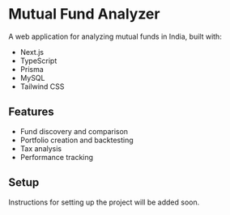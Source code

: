 # Mutual Fund Analyzer

A web application for analyzing mutual funds in India, built with:

- Next.js
- TypeScript
- Prisma
- MySQL
- Tailwind CSS

## Features

- Fund discovery and comparison
- Portfolio creation and backtesting
- Tax analysis
- Performance tracking

## Setup

Instructions for setting up the project will be added soon.
